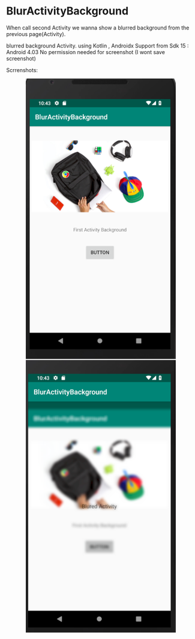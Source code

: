 # BlurActivityBackground
When call second Activity we wanna show a blurred background from the previous page(Activity).

blurred background Activity. using Kotlin , Androidx 
Support from Sdk 15 : Android 4.03
No permission needed for screenshot (I wont save screenshot)

Scrrenshots:
<div align="center">
    <img src="app/src/main/res/drawable/firstactivity.png" width="400px"</img> 
        <img src="app/src/main/res/drawable/secondactivityblurred.png" width="400px"</img> 
</div>

